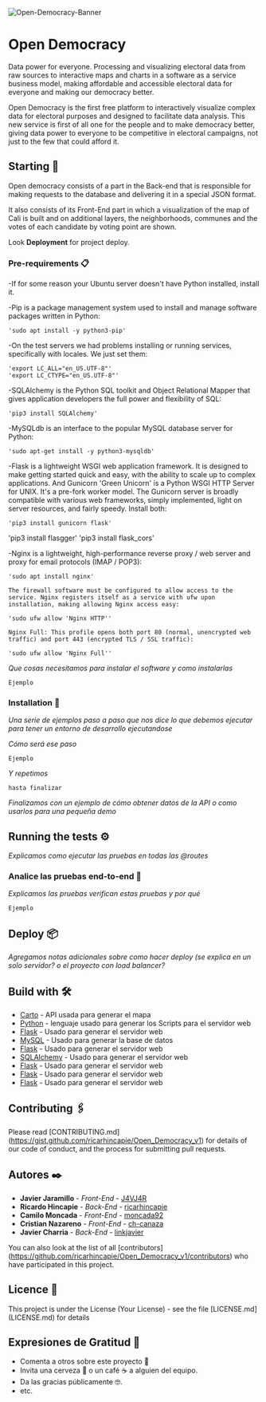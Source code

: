 ![Open-Democracy-Banner](https://user-images.githubusercontent.com/54350108/97485354-03ea3900-1928-11eb-8098-d350a053b70f.jpg)

# Open Democracy

Data power for everyone. Processing and visualizing electoral data from raw sources to interactive maps and charts in a software as a service business model, making affordable and accessible electoral data for everyone and making our democracy better.

Open Democracy is the first free platform to interactively visualize complex data for electoral purposes and designed to facilitate data analysis.
This new service is first of all one for the people and to make democracy better, giving data power to everyone to be competitive in electoral campaigns, not just to the few that could afford it.

## Starting 🚀

Open democracy consists of a part in the Back-end that is responsible for making requests to the database and delivering it in a special JSON format.

It also consists of its Front-End part in which a visualization of the map of Cali is built and on additional layers, the neighborhoods, communes and the votes of each candidate by voting point are shown.

Look **Deployment** for project deploy.


### Pre-requirements 📋

-If for some reason your Ubuntu server doesn't have Python installed, install it.

-Pip is a package management system used to install and manage software packages written in Python:

    'sudo apt install -y python3-pip'

-On the test servers we had problems installing or running services, specifically with locales. We just set them:

    'export LC_ALL="en_US.UTF-8"'
    'export LC_CTYPE="en_US.UTF-8"'

-SQLAlchemy is the Python SQL toolkit and Object Relational Mapper that gives application developers the full power and flexibility of SQL:

    'pip3 install SQLAlchemy'


-MySQLdb is an interface to the popular MySQL database server for Python:
    
    'sudo apt-get install -y python3-mysqldb'


-Flask is a lightweight WSGI web application framework. It is designed to make getting started quick and easy, with the ability to scale up to complex applications. And Gunicorn 'Green Unicorn' is a Python WSGI HTTP Server for UNIX. It's a pre-fork worker model. The Gunicorn server is broadly compatible with various web frameworks, simply implemented, light on server resources, and fairly speedy. Install both:

    'pip3 install gunicorn flask'



'pip3 install flasgger'
'pip3 install flask_cors'




-Nginx is a lightweight, high-performance reverse proxy / web server and proxy for email protocols (IMAP / POP3):

    'sudo apt install nginx'
    
    The firewall software must be configured to allow access to the service. Nginx registers itself as a service with ufw upon installation, making allowing Nginx access easy:

    'sudo ufw allow 'Nginx HTTP''

    Nginx Full: This profile opens both port 80 (normal, unencrypted web traffic) and port 443 (encrypted TLS / SSL traffic):

    'sudo ufw allow 'Nginx Full''



_Que cosas necesitamos para instalar el software y como instalarlas_

```
Ejemplo
```

### Installation 🔧

_Una serie de ejemplos paso a paso que nos dice lo que debemos ejecutar para tener un entorno de desarrollo ejecutandose_

_Cómo será ese paso_

```
Ejemplo
```

_Y repetimos_

```
hasta finalizar
```

_Finalizamos con un ejemplo de cómo obtener datos de la API o como usarlos para una pequeña demo_

## Running the tests ⚙️

_Explicamos como ejecutar las pruebas en todas las @routes_

### Analice las pruebas end-to-end 🔩

_Explicamos las pruebas verifican estas pruebas y por qué_

```
Ejemplo
```

## Deploy 📦

_Agregamos notas adicionales sobre como hacer deploy (se explica en un solo servidor? o el proyecto con load balancer?_

## Build with 🛠️

* [Carto](https://carto.com/) - API usada para generar el mapa
* [Python](https://www.python.org/) - lenguaje usado para generar los Scripts para el servidor web 
* [Flask](ttps://palletsprojects.com/p/flask/) - Usado para generar el servidor web
* [MySQL](https://www.mysql.com/) - Usado para generar la base de datos
* [Flask](ttps://palletsprojects.com/p/flask/) - Usado para generar el servidor web
* [SQLAlchemy](ttps://palletsprojects.com/p/flask/) - Usado para generar el servidor web
* [Flask](ttps://palletsprojects.com/p/flask/) - Usado para generar el servidor web
* [Flask](ttps://palletsprojects.com/p/flask/) - Usado para generar el servidor web
* [Flask](ttps://palletsprojects.com/p/flask/) - Usado para generar el servidor web



## Contributing 🖇️

Please read [CONTRIBUTING.md] (https://gist.github.com/ricarhincapie/Open_Democracy_v1) for details of our code of conduct, and the process for submitting pull requests.

## Autores ✒️

* **Javier Jaramillo** - *Front-End* - [J4VJ4R](https://github.com/J4VJ4R)
* **Ricardo Hincapie** - *Back-End* - [ricarhincapie](https://github.com/ricarhincapie)
* **Camilo Moncada** - *Front-End* - [moncada92](https://github.com/moncada92)
* **Cristian Nazareno** - *Front-End* - [ch-canaza](https://github.com/ch-canaza)
* **Javier Charria** - *Back-End* - [linkjavier](https://github.com/linkjavier)

You can also look at the list of all [contributors] (https://github.com/ricarhincapie/Open_Democracy_v1/contributors) who have participated in this project.

## Licence 📄

This project is under the License (Your License) - see the file [LICENSE.md] (LICENSE.md) for details

## Expresiones de Gratitud 🎁

* Comenta a otros sobre este proyecto 📢
* Invita una cerveza 🍺 o un café ☕ a alguien del equipo. 
* Da las gracias públicamente 🤓.
* etc.
